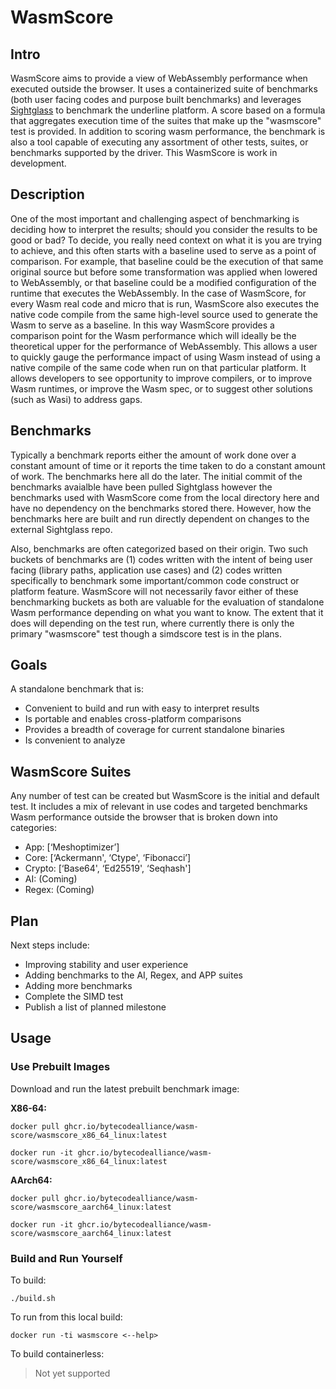 # WasmScore

## Intro
WasmScore aims to provide a view of WebAssembly performance when executed outside the browser. It uses a containerized suite of benchmarks (both user facing codes and purpose built benchmarks) and leverages [Sightglass](https://github.com/bytecodealliance/sightglass) to benchmark the underline platform. A score based on a formula that aggregates execution time of the suites that make up the "wasmscore" test is provided. In addition to scoring wasm performance, the benchmark is also a tool capable of executing any assortment of other tests, suites, or benchmarks supported by the driver. This WasmScore is work in development.

## Description
One of the most important and challenging aspect of benchmarking is deciding how to interpret the results; should you consider the results to be good or bad? To decide, you really need context on what it is you are trying to achieve, and this often starts with a baseline used to serve as a point of comparison. For example, that baseline could be the execution of that same original source but before some transformation was applied when lowered to WebAssembly, or that baseline could be a modified configuration of the runtime that executes the WebAssembly. In the case of WasmScore, for every Wasm real code and micro that is run, WasmScore also executes the native code compile from the same high-level source used to generate the Wasm to serve as a baseline. In this way WasmScore provides a comparison point for the Wasm performance which will ideally be the theoretical upper for the performance of WebAssembly. This allows a user to quickly gauge the performance impact of using Wasm instead of using a native compile of the same code when run on that particular platform. It allows developers to see opportunity to improve compilers, or to improve Wasm runtimes, or improve the Wasm spec, or to suggest other solutions (such as Wasi) to address gaps.

## Benchmarks
Typically a benchmark reports either the amount of work done over a constant amount of time or it reports the time taken to do a constant amount of work. The benchmarks here all do the later. The initial commit of the benchmarks avaialble have been pulled Sightglass however the benchmarks used with WasmScore come from the local directory here and have no dependency on the benchmarks stored there. However, how the benchmarks here are built and run directly dependent on changes to the external Sightglass repo.

Also, benchmarks are often categorized based on their origin. Two such buckets of benchmarks are (1) codes written with the intent of being user facing (library paths, application use cases) and (2) codes written specifically to benchmark some important/common code construct or platform feature. WasmScore will not necessarily favor either of these benchmarking buckets as both are valuable for the evaluation of standalone Wasm performance depending on what you want to know. The extent that it does will depending on the test run, where currently there is only the primary "wasmscore" test though a simdscore test is in the plans.

## Goals
A standalone benchmark that is:
- Convenient to build and run with easy to interpret results
- Is portable and enables cross-platform comparisons
- Provides a breadth of coverage for current standalone binaries
- Is convenient to analyze

## WasmScore Suites
Any number of test can be created but WasmScore is the initial and default test. It includes a mix of relevant in use codes and targeted benchmarks Wasm performance outside the browser that is broken down into categories:
- App:  [‘Meshoptimizer’]
- Core: [‘Ackermann', ‘Ctype', ‘Fibonacci’]
- Crypto: [‘Base64', ‘Ed25519', ‘Seqhash']
- AI: (Coming)
- Regex: (Coming)

## Plan
Next steps include:
- Improving stability and user experience
- Adding benchmarks to the AI, Regex, and APP suites
- Adding more benchmarks
- Complete the SIMD test
- Publish a list of planned milestone

## Usage

### Use Prebuilt Images

Download and run the latest prebuilt benchmark image:

**X86-64:**
```
docker pull ghcr.io/bytecodealliance/wasm-score/wasmscore_x86_64_linux:latest
```
```
docker run -it ghcr.io/bytecodealliance/wasm-score/wasmscore_x86_64_linux:latest
```
**AArch64:**
```
docker pull ghcr.io/bytecodealliance/wasm-score/wasmscore_aarch64_linux:latest
```
```
docker run -it ghcr.io/bytecodealliance/wasm-score/wasmscore_aarch64_linux:latest
```

### Build and Run Yourself

To build:
```
./build.sh
```
To run from this local build:
```
docker run -ti wasmscore <--help>
```

To build containerless:
> Not yet supported


